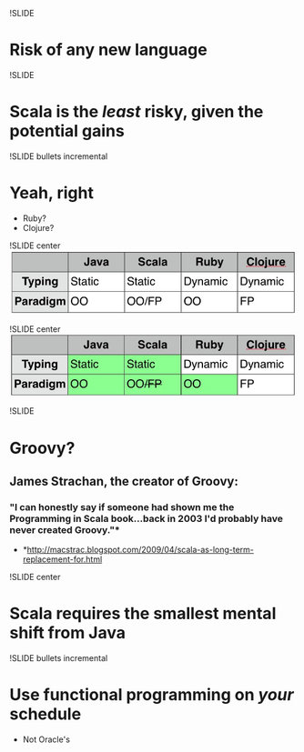 !SLIDE 
# Risk of any new language

!SLIDE
# Scala is the *least* risky, given the potential gains

!SLIDE bullets incremental
# Yeah, right
* Ruby?
* Clojure?

!SLIDE center
<img src="comparison.jpg" />

!SLIDE center
<img src="comparison2.jpg" />

!SLIDE 
# Groovy?
## James Strachan, the creator of Groovy:
### "I can honestly say if someone had shown me the Programming in Scala book...back in 2003 I'd probably have never created Groovy."*
* *<a href="http://macstrac.blogspot.com/2009/04/scala-as-long-term-replacement-for.html">http://macstrac.blogspot.com/2009/04/scala-as-long-term-replacement-for.html</a>

!SLIDE center
# Scala requires the smallest mental shift from Java

!SLIDE bullets incremental
# Use functional programming on *your* schedule
* Not Oracle's

